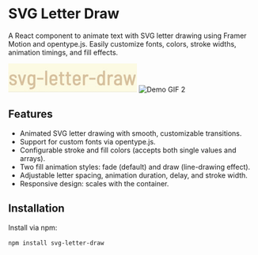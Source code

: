 # SVG Letter Draw

A React component to animate text with SVG letter drawing using Framer Motion and opentype.js. Easily customize fonts, colors, stroke widths, animation timings, and fill effects.

![Demo GIF 1](./example/public/examlple1.gif)
![Demo GIF 2](./example/public/examlple2.gif)

## Features

- Animated SVG letter drawing with smooth, customizable transitions.
- Support for custom fonts via opentype.js.
- Configurable stroke and fill colors (accepts both single values and arrays).
- Two fill animation styles: fade (default) and draw (line-drawing effect).
- Adjustable letter spacing, animation duration, delay, and stroke width.
- Responsive design: scales with the container.

## Installation

Install via npm:

```bash
npm install svg-letter-draw
